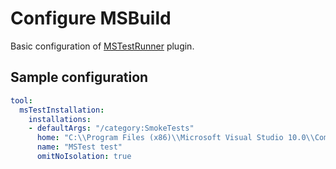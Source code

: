 # Configure MSBuild

Basic configuration of [MSTestRunner](https://plugins.jenkins.io/mstestrunner/) plugin.

## Sample configuration

```yaml
tool:
  msTestInstallation:
    installations:
    - defaultArgs: "/category:SmokeTests"
      home: "C:\\Program Files (x86)\\Microsoft Visual Studio 10.0\\Common7\\IDE\\MSTest.exe"
      name: "MSTest test"
      omitNoIsolation: true
```
